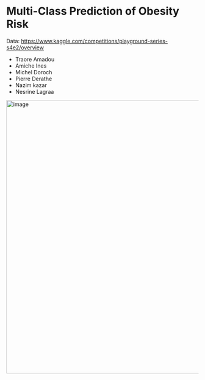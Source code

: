 # Multi-Class Prediction of Obesity Risk


Data: https://www.kaggle.com/competitions/playground-series-s4e2/overview

* Traore Amadou
* Amiche Ines
* Michel Doroch
* Pierre Derathe
* Nazim kazar
* Nesrine Lagraa

<img width="718" alt="image" src="https://github.com/mdoroch/Multi-Class-Prediction-of-Obesity-Risk/assets/61966839/78880d04-870d-4273-a48b-ae512c81af0d">
